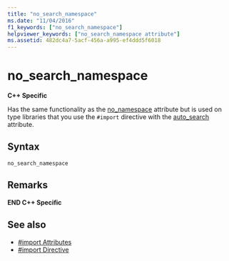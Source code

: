 ```yaml
---
title: "no_search_namespace"
ms.date: "11/04/2016"
f1_keywords: ["no_search_namespace"]
helpviewer_keywords: ["no_search_namespace attribute"]
ms.assetid: 482dc4a7-5acf-456a-a995-ef4ddd5f6018
---
```

# no_search_namespace
**C++ Specific**

Has the same functionality as the [no_namespace](../preprocessor/no-namespace.md) attribute but is used on type libraries that you use the `#import` directive with the [auto_search](../preprocessor/auto-search.md) attribute.

## Syntax

```
no_search_namespace
```

## Remarks

**END C++ Specific**

## See also

- [#import Attributes](../preprocessor/hash-import-attributes-cpp.md)
- [#import Directive](../preprocessor/hash-import-directive-cpp.md)
